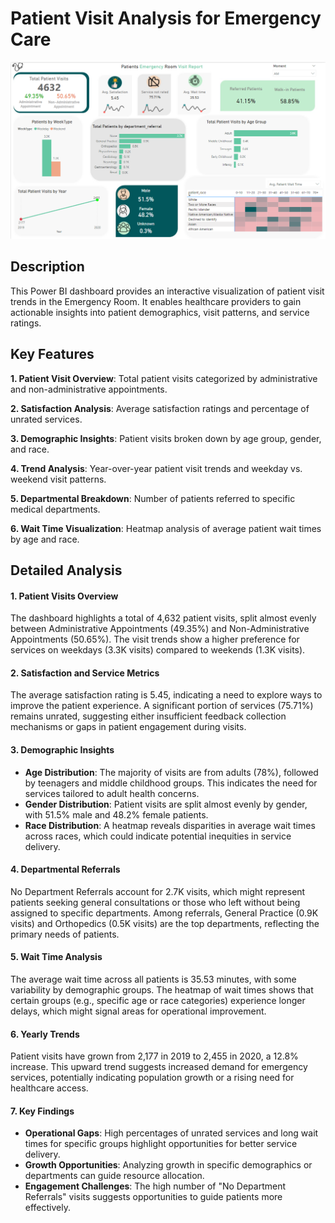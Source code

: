 # Patient Visit Analysis for Emergency Care

<img src= "Health Dashboard.png">

## Description
This Power BI dashboard provides an interactive visualization of patient visit trends in the Emergency Room. It enables healthcare providers to gain actionable insights into patient demographics, visit patterns, and service ratings.

## Key Features
**1. Patient Visit Overview**: Total patient visits categorized by administrative and non-administrative appointments.

**2. Satisfaction Analysis**: Average satisfaction ratings and percentage of unrated services.

**3. Demographic Insights**: Patient visits broken down by age group, gender, and race.

**4. Trend Analysis**: Year-over-year patient visit trends and weekday vs. weekend visit patterns.

**5. Departmental Breakdown**: Number of patients referred to specific medical departments.

**6. Wait Time Visualization**: Heatmap analysis of average patient wait times by age and race.

## Detailed Analysis
#### 1. Patient Visits Overview
The dashboard highlights a total of 4,632 patient visits, split almost evenly between Administrative Appointments (49.35%) and Non-Administrative Appointments (50.65%).
The visit trends show a higher preference for services on weekdays (3.3K visits) compared to weekends (1.3K visits).
#### 2. Satisfaction and Service Metrics
The average satisfaction rating is 5.45, indicating a need to explore ways to improve the patient experience.
A significant portion of services (75.71%) remains unrated, suggesting either insufficient feedback collection mechanisms or gaps in patient engagement during visits.
#### 3. Demographic Insights
- **Age Distribution**: The majority of visits are from adults (78%), followed by teenagers and middle childhood groups. This indicates the need for services tailored to adult health concerns.
- **Gender Distribution**: Patient visits are split almost evenly by gender, with 51.5% male and 48.2% female patients.
- **Race Distribution**: A heatmap reveals disparities in average wait times across races, which could indicate potential inequities in service delivery.
#### 4. Departmental Referrals
No Department Referrals account for 2.7K visits, which might represent patients seeking general consultations or those who left without being assigned to specific departments.
Among referrals, General Practice (0.9K visits) and Orthopedics (0.5K visits) are the top departments, reflecting the primary needs of patients.
#### 5. Wait Time Analysis
The average wait time across all patients is 35.53 minutes, with some variability by demographic groups.
The heatmap of wait times shows that certain groups (e.g., specific age or race categories) experience longer delays, which might signal areas for operational improvement.
#### 6. Yearly Trends
Patient visits have grown from 2,177 in 2019 to 2,455 in 2020, a 12.8% increase. This upward trend suggests increased demand for emergency services, potentially indicating population growth or a rising need for healthcare access.
#### 7. Key Findings
- **Operational Gaps**: High percentages of unrated services and long wait times for specific groups highlight opportunities for better service delivery.
- **Growth Opportunities**: Analyzing growth in specific demographics or departments can guide resource allocation.
- **Engagement Challenges**: The high number of "No Department Referrals" visits suggests opportunities to guide patients more effectively.
